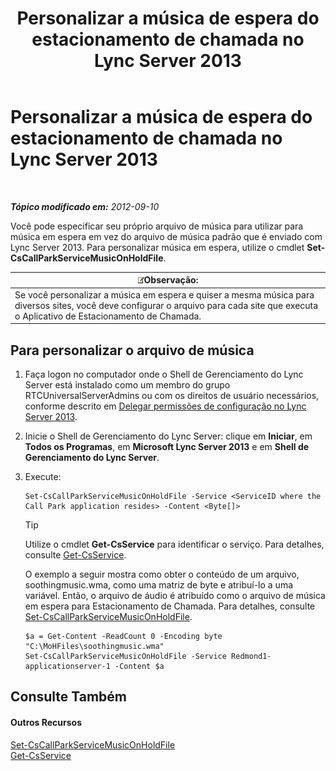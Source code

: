 ﻿---
title: Personalizar a música de espera do estacionamento de chamada no Lync Server 2013
TOCTitle: Personalizar a música de espera do estacionamento de chamada no Lync Server 2013
ms:assetid: 3d78e6f9-a4ae-49f4-a89f-4515acb49dac
ms:mtpsurl: https://technet.microsoft.com/pt-br/library/JJ688031(v=OCS.15)
ms:contentKeyID: 49886186
ms.date: 05/19/2016
mtps_version: v=OCS.15
ms.translationtype: HT
---

# Personalizar a música de espera do estacionamento de chamada no Lync Server 2013

 

_**Tópico modificado em:** 2012-09-10_

Você pode especificar seu próprio arquivo de música para utilizar para música em espera em vez do arquivo de música padrão que é enviado com Lync Server 2013. Para personalizar música em espera, utilize o cmdlet **Set-CsCallParkServiceMusicOnHoldFile**.

<table>
<thead>
<tr class="header">
<th><img src="images/Gg425756.note(OCS.15).gif" title="note" alt="note" />Observação:</th>
</tr>
</thead>
<tbody>
<tr class="odd">
<td>Se você personalizar a música em espera e quiser a mesma música para diversos sites, você deve configurar o arquivo para cada site que executa o Aplicativo de Estacionamento de Chamada.</td>
</tr>
</tbody>
</table>


## Para personalizar o arquivo de música

1.  Faça logon no computador onde o Shell de Gerenciamento do Lync Server está instalado como um membro do grupo RTCUniversalServerAdmins ou com os direitos de usuário necessários, conforme descrito em [Delegar permissões de configuração no Lync Server 2013](lync-server-2013-delegate-setup-permissions.md).

2.  Inicie o Shell de Gerenciamento do Lync Server: clique em **Iniciar**, em **Todos os Programas**, em **Microsoft Lync Server 2013** e em **Shell de Gerenciamento do Lync Server**.

3.  Execute:
    
        Set-CsCallParkServiceMusicOnHoldFile -Service <ServiceID where the Call Park application resides> -Content <Byte[]>
    

    > [!TIP]
    > Utilize o cmdlet <STRONG>Get-CsService</STRONG> para identificar o serviço. Para detalhes, consulte <A href="get-csservice.md">Get-CsService</A>.

    
    O exemplo a seguir mostra como obter o conteúdo de um arquivo, soothingmusic.wma, como uma matriz de byte e atribuí-lo a uma variável. Então, o arquivo de áudio é atribuído como o arquivo de música em espera para Estacionamento de Chamada. Para detalhes, consulte [Set-CsCallParkServiceMusicOnHoldFile](set-cscallparkservicemusiconholdfile.md).
    
        $a = Get-Content -ReadCount 0 -Encoding byte "C:\MoHFiles\soothingmusic.wma"
        Set-CsCallParkServiceMusicOnHoldFile -Service Redmond1-applicationserver-1 -Content $a

## Consulte Também

#### Outros Recursos

[Set-CsCallParkServiceMusicOnHoldFile](set-cscallparkservicemusiconholdfile.md)  
[Get-CsService](get-csservice.md)

